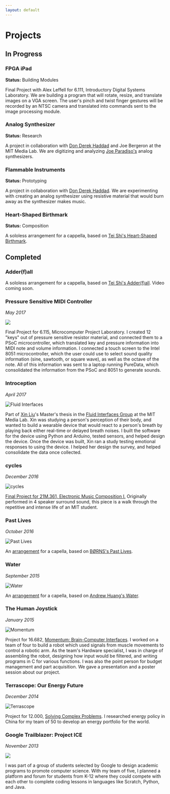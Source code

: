 ```yaml
---
layout: default
---
```


# Projects

## In Progress

### FPGA iPad

**Status:** Building Modules

Final Project with Alex Leffell for 6.111, Introductory Digital Systems Laboratory.
We are building a program that will rotate, resize, and translate images on a VGA screen. 
The user's pinch and twist finger gestures will be recorded by an NTSC camera and translated into commands sent to the image processing module.

### Analog Synthesizer
**Status:** Research

A project in collaboration with [Don Derek Haddad](http://donderek.cc/) and Joe Bergeron at the MIT Media Lab. We are digitizing and analyzing [Joe Paradiso's](http://web.media.mit.edu/~joep/) analog synthesizers.

### Flammable Instruments
**Status:** Prototyping

A project in collaboration with [Don Derek Haddad](http://donderek.cc/). We are experimenting with creating an analog synthesizer using resistive material that would burn away as the synthesizer makes music.

### Heart-Shaped Birthmark
**Status:** Composition

A sololess arrangement for a cappella, based on [Tei Shi's Heart-Shaped Birthmark](https://open.spotify.com/track/28fXpBHSLHV9KFUZlYrd6i).


## Completed

### Adder(f)all

A sololess arrangement for a cappella, based on [Tei Shi's Adder(f)all](https://open.spotify.com/track/3tcpDYxRmUe4O3ylYXl1xM).
Video coming soon.


### Pressure Sensitive MIDI Controller

_May 2017_

![](6115.JPG)

Final Project for 6.115, Microcomputer Project Laboratory. 
I created 12 "keys" out of pressure sensitive resistor material,
and connected them to a PSoC microcontroller, which translated key and pressure information into MIDI note and volume information.
I connected a touch screen to the Intel 8051 microcontroller, 
which the user could use to select sound quality information (sine, sawtooth, or square wave), as well as the octave of the note.
All of this information was sent to a laptop running PureData, which consolidated the information from the PSoC and 8051 to generate sounds.

### Introception
_April 2017_

![Fluid Interfaces](FluidInterfaces.jpeg)

Part of [Xin Liu](http://xxxxxxxxxinliu.com/)'s Master's thesis in the [Fluid Interfaces Group](http://fluid.media.mit.edu/) at the MIT Media Lab.
Xin was studying a person's perception of their body,
and wanted to build a wearable device that would react to a person's breath by
playing back either real-time or delayed breath noises. 
I built the software for the device using Python and Arduino, tested sensors, and helped design the device.
Once the device was built, Xin ran a study testing emotional responses to using the device.
I helped her design the survey, and helped consolidate the data once collected.


### cycles

_December 2016_

![cycles](21m361.jpg)

[Final Project for 21M.361, Electronic Music Composition I.](https://soundcloud.com/sienna-ramos/cycles-binaural/s-H8xX7)
Originally performed in 4 speaker surround sound, this piece is a walk through the repetitive and intense life of an MIT student.

### Past Lives

_October 2016_

![Past Lives](PastLives.JPG)

An [arrangement](https://www.youtube.com/watch?v=2XEimrSmRg8) for a capella, based on [BØRNS's Past Lives](https://www.youtube.com/watch?v=Cux2qJjApGA). 


### Water

_September 2015_

![Water](Water.PNG)

An [arrangement](https://www.youtube.com/watch?v=Q3RcMiOQvb4) for a capella, based on [Andrew Huang's Water](https://www.youtube.com/watch?v=qptGV7finFo). 


### The Human Joystick
_January 2015_

![Momentum](momentumposter.jpg)

Project for 16.682, [Momentum: Brain-Computer Interfaces](https://www.youtube.com/watch?v=3r4bBjWD5IQ). 
I worked on a team of four to build a robot which used signals from muscle movements to control a robotic arm. 
As the team's Hardware specialist, I was in charge of assembling the robot, designing how input would be filtered,
and writing programs in C for various functions. I was also the point person for budget management and part acquisition.
We gave a presentation and a poster session about our project.


### Terrascope: Our Energy Future

_December 2014_

![Terrascope](Terrascope.JPG)

Project for 12.000, [Solving Complex Problems](https://terrascope.mit.edu/).
I researched energy policy in China for my team of 50 to develop an energy portfolio for the world.



### Google Trailblazer: Project ICE

_November 2013_

![](Trailblazer.JPG)

I was part of a group of students selected by Google to design academic programs to promote computer science.
With my team of five, I planned a platform and forum for students from K-12 where they could compete with each other to complete coding lessons in languages like Scratch, Python, and Java.
